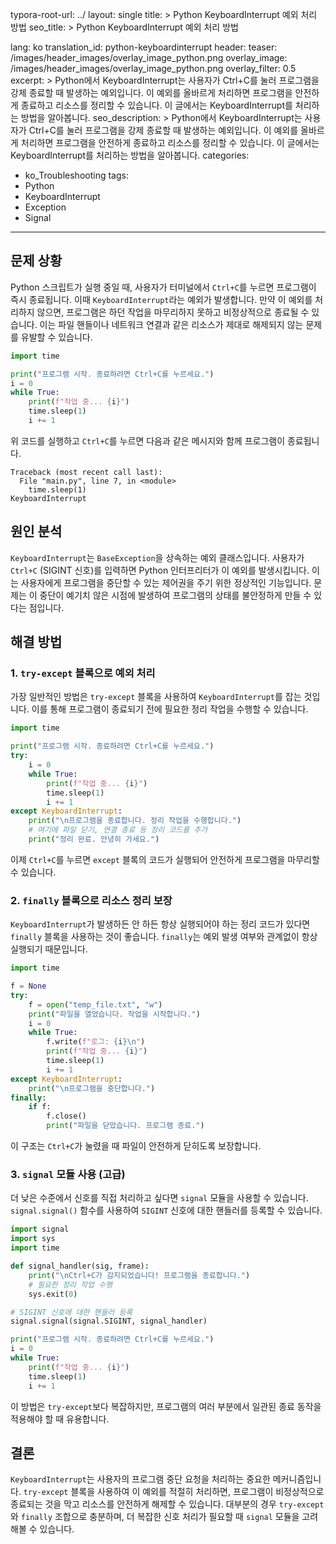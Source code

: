 typora-root-url: ../
layout: single
title: >
    Python KeyboardInterrupt 예외 처리 방법
seo_title: >
    Python KeyboardInterrupt 예외 처리 방법

lang: ko
translation_id: python-keyboardinterrupt
header:
   teaser: /images/header_images/overlay_image_python.png
   overlay_image: /images/header_images/overlay_image_python.png
   overlay_filter: 0.5
excerpt: >
    Python에서 KeyboardInterrupt는 사용자가 Ctrl+C를 눌러 프로그램을 강제 종료할 때 발생하는 예외입니다. 이 예외를 올바르게 처리하면 프로그램을 안전하게 종료하고 리소스를 정리할 수 있습니다. 이 글에서는 KeyboardInterrupt를 처리하는 방법을 알아봅니다.
seo_description: >
    Python에서 KeyboardInterrupt는 사용자가 Ctrl+C를 눌러 프로그램을 강제 종료할 때 발생하는 예외입니다. 이 예외를 올바르게 처리하면 프로그램을 안전하게 종료하고 리소스를 정리할 수 있습니다. 이 글에서는 KeyboardInterrupt를 처리하는 방법을 알아봅니다.
categories:
  - ko_Troubleshooting
tags:
  - Python
  - KeyboardInterrupt
  - Exception
  - Signal
---

## 문제 상황

Python 스크립트가 실행 중일 때, 사용자가 터미널에서 `Ctrl+C`를 누르면 프로그램이 즉시 종료됩니다.
이때 `KeyboardInterrupt`라는 예외가 발생합니다.
만약 이 예외를 처리하지 않으면, 프로그램은 하던 작업을 마무리하지 못하고 비정상적으로 종료될 수 있습니다.
이는 파일 핸들이나 네트워크 연결과 같은 리소스가 제대로 해제되지 않는 문제를 유발할 수 있습니다.

```python
import time

print("프로그램 시작. 종료하려면 Ctrl+C를 누르세요.")
i = 0
while True:
    print(f"작업 중... {i}")
    time.sleep(1)
    i += 1
```

위 코드를 실행하고 `Ctrl+C`를 누르면 다음과 같은 메시지와 함께 프로그램이 종료됩니다.

```
Traceback (most recent call last):
  File "main.py", line 7, in <module>
    time.sleep(1)
KeyboardInterrupt
```

## 원인 분석

`KeyboardInterrupt`는 `BaseException`을 상속하는 예외 클래스입니다.
사용자가 `Ctrl+C` (SIGINT 신호)를 입력하면 Python 인터프리터가 이 예외를 발생시킵니다.
이는 사용자에게 프로그램을 중단할 수 있는 제어권을 주기 위한 정상적인 기능입니다.
문제는 이 중단이 예기치 않은 시점에 발생하여 프로그램의 상태를 불안정하게 만들 수 있다는 점입니다.

## 해결 방법

### 1. `try-except` 블록으로 예외 처리

가장 일반적인 방법은 `try-except` 블록을 사용하여 `KeyboardInterrupt`를 잡는 것입니다.
이를 통해 프로그램이 종료되기 전에 필요한 정리 작업을 수행할 수 있습니다.

```python
import time

print("프로그램 시작. 종료하려면 Ctrl+C를 누르세요.")
try:
    i = 0
    while True:
        print(f"작업 중... {i}")
        time.sleep(1)
        i += 1
except KeyboardInterrupt:
    print("\n프로그램을 종료합니다. 정리 작업을 수행합니다.")
    # 여기에 파일 닫기, 연결 종료 등 정리 코드를 추가
    print("정리 완료. 안녕히 가세요.")
```

이제 `Ctrl+C`를 누르면 `except` 블록의 코드가 실행되어 안전하게 프로그램을 마무리할 수 있습니다.

### 2. `finally` 블록으로 리소스 정리 보장

`KeyboardInterrupt`가 발생하든 안 하든 항상 실행되어야 하는 정리 코드가 있다면 `finally` 블록을 사용하는 것이 좋습니다.
`finally`는 예외 발생 여부와 관계없이 항상 실행되기 때문입니다.

```python
import time

f = None
try:
    f = open("temp_file.txt", "w")
    print("파일을 열었습니다. 작업을 시작합니다.")
    i = 0
    while True:
        f.write(f"로그: {i}\n")
        print(f"작업 중... {i}")
        time.sleep(1)
        i += 1
except KeyboardInterrupt:
    print("\n프로그램을 중단합니다.")
finally:
    if f:
        f.close()
        print("파일을 닫았습니다. 프로그램 종료.")
```

이 구조는 `Ctrl+C`가 눌렸을 때 파일이 안전하게 닫히도록 보장합니다.

### 3. `signal` 모듈 사용 (고급)

더 낮은 수준에서 신호를 직접 처리하고 싶다면 `signal` 모듈을 사용할 수 있습니다.
`signal.signal()` 함수를 사용하여 `SIGINT` 신호에 대한 핸들러를 등록할 수 있습니다.

```python
import signal
import sys
import time

def signal_handler(sig, frame):
    print("\nCtrl+C가 감지되었습니다! 프로그램을 종료합니다.")
    # 필요한 정리 작업 수행
    sys.exit(0)

# SIGINT 신호에 대한 핸들러 등록
signal.signal(signal.SIGINT, signal_handler)

print("프로그램 시작. 종료하려면 Ctrl+C를 누르세요.")
i = 0
while True:
    print(f"작업 중... {i}")
    time.sleep(1)
    i += 1
```

이 방법은 `try-except`보다 복잡하지만, 프로그램의 여러 부분에서 일관된 종료 동작을 적용해야 할 때 유용합니다.

## 결론

`KeyboardInterrupt`는 사용자의 프로그램 중단 요청을 처리하는 중요한 메커니즘입니다.
`try-except` 블록을 사용하여 이 예외를 적절히 처리하면, 프로그램이 비정상적으로 종료되는 것을 막고 리소스를 안전하게 해제할 수 있습니다.
대부분의 경우 `try-except`와 `finally` 조합으로 충분하며, 더 복잡한 신호 처리가 필요할 때 `signal` 모듈을 고려해볼 수 있습니다.

